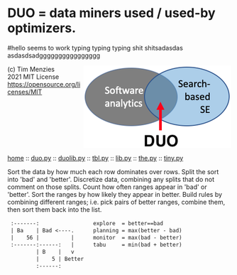 
# DUO = data miners used / used-by optimizers.

#hello
seems to work
typing typing typing
shit shitsadasdas asdasdsadgggggggggggggggg

<img align=right src="/etc/img/duo.png">

(c) Tim Menzies    
2021 MIT License     
https://opensource.org/licenses/MIT
<br clear=all>

[home](http://menzies.us/duo) ::
[duo.py](http://menzies.us/duo/duo.html) ::
[duolib.py](http://menzies.us/duo/duolib.html) ::
[tbl.py](http://menzies.us/duo/tbl.html) ::
[lib.py](http://menzies.us/duo/lib.html) ::
[the.py](http://menzies.us/duo/the.html) ::
[tiny.py](http://menzies.us/duo/tiny.html) 

Sort the data by how much each row dominates over rows.  Split the
sort into 'bad' and 'better'.  Discretize data, combining any splits
that do not comment on those splits.  Count how often ranges appear
in 'bad' or 'better'.  Sort the ranges by how likely they appear
in better.  Build rules by combining different ranges; i.e. pick
pairs of better ranges, combine them, then sort them back into the
list.


     :-------:                 explore  = better==bad
     | Ba    | Bad <----.      planning = max(better - bad)
     |    56 |          |      monitor  = max(bad - better)
     :-------:------:   |      tabu     = min(bad + better)
             | B    |   v
             |    5 | Better
             :------:


